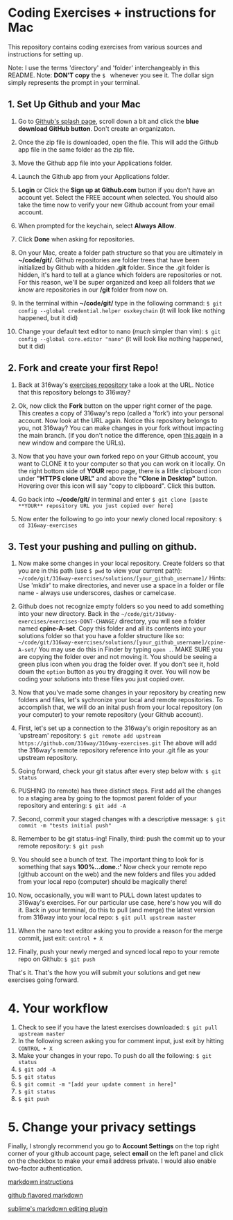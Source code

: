 # Coding Exercises + instructions for Mac

This repository contains coding exercises from various sources and instructions for setting up. 

Note: I use the terms 'directory' and 'folder' interchangeably in this README.
Note: **DON'T copy** the `$ ` whenever you see it. The dollar sign simply represents the prompt in your terminal. 



## 1. Set Up Github and your Mac

1. Go to [Github's splash page](https://github.com), scroll down a bit and click the **blue download GitHub button**. Don't create an organizaton.

2. Once the zip file is downloaded, open the file. This will add the Github app file in the same folder as the zip file. 

3. Move the Github app file into your Applications folder. 

4. Launch the Github app from your Applications folder.

5. **Login** or Click the **Sign up at Github.com** button if you don't have an account yet. Select the FREE account when selected. You should also take the time now to verify your new Github account from your email account. 

6. When prompted for the keychain, select **Always Allow**.

7. Click **Done** when asking for repositories.

8. On your Mac, create a folder path structure so that you are ultimately in **~/code/git/**.  Github repositories are folder trees that have been initialized by Github with a hidden **.git** folder. Since the .git folder is hidden, it's hard to tell at a glance which folders are repositories or not. For this reason, we'll be super organized and keep all folders that *we know* are repositories in our **/git** folder from now on.  

9. In the terminal within **~/code/git/** type in the following command:   `$ git config --global credential.helper osxkeychain`   (it will look like nothing happened, but it did)

10. Change your default text editor to nano (*much* simpler than vim):  `$ git config --global core.editor "nano"`   (it will look like nothing happened, but it did)



## 2. Fork and create your first Repo!

1. Back at 316way's [exercises repository](https://github.com/316way/316way-exercises) take a look at the URL. Notice that this repository belongs to 316way? 

2. Ok, now click the **Fork** button on the upper right corner of the page. This creates a copy of 316way's repo (called a 'fork') into your personal account. Now look at the URL again. Notice this repository belongs to you, not 316way? You can make changes in your fork without impacting the main branch. (if you don't notice the difference, open [this again](https://github.com/316way/316way-exercises) in a new window and compare the URLs).

3. Now that you have your own forked repo on your Github account, you want to CLONE it to your computer so that you can work on it locally. On the right bottom side of **YOUR** repo page, there is a little clipboard icon under **"HTTPS clone URL"** and above the **"Clone in Desktop"** button. Hovering over this icon will say "copy to clipboard". Click this button.

4. Go back into **~/code/git/** in terminal and enter  `$ git clone [paste **YOUR** repository URL you just copied over here]`

5. Now enter the following to go into your newly cloned local repository:  `$ cd 316way-exercises`



## 3. Test your pushing and pulling on github.  

1. Now make some changes in your local repository. Create folders so that you are in this path (use `$ pwd` to view your current path):  `~/code/git/316way-exercises/solutions/[your_github_username]/`   Hints: Use 'mkdir' to make directories, and never use a space in a folder or file name - always use underscores, dashes or camelcase.

2. Github does not recognize empty folders so you need to add something into your new directory. Back in the  `~/code/git/316way-exercises/exercises-DONT-CHANGE/` directory, you will see a folder named **cpine-A-set**. Copy this folder and all its contents into your solutions folder so that you have a folder structure like so:  `~/code/git/316way-exercises/solutions/[your_github_username]/cpine-A-set/`  You may use do this in Finder by typing `open .`. MAKE SURE you are copying the folder over and not moving it. You should be seeing a green plus icon when you drag the folder over. If you don't see it, hold down the `option` button as you try dragging it over.  You will now be coding your solutions into these files you just copied over. 

3. Now that you've made some changes in your repository by creating new folders and files, let's sychronize your local and remote repositories. To accomplish that, we will do an inital push from your local repository (on your computer) to your remote repository (your Github account). 

4. First, let's set up a connection to the 316way's origin repository as an 'upstream' repository:   `$ git remote add upstream https://github.com/316way/316way-exercises.git`   The above will add the 316way's remote repository reference into your .git file as your upstream repository. 

5. Going forward, check your git status after every step below with:    `$ git status`

6. PUSHING (to remote) has three distinct steps. First add all the changes to a staging area by going to the topmost parent folder of your repository and entering:    `$ git add -A`

7. Second, commit your staged changes with a descriptive message:   `$ git commit -m "tests initial push"`

8. Remember to be git status-ing! Finally, third: push the commit up to your remote repository:   `$ git push`

9. You should see a bunch of text. The important thing to look for is something that says **100%...done.:'**  Now check your remote repo (github account on the web) and the new folders and files you added from your local repo (computer) should be magically there! 

10. Now, occasionally, you will want to PULL down latest updates to 316way's exercises. For our particular use case, here's how you will do it. Back in your terminal, do this to pull (and merge) the latest version from 316way into your local repo:  `$ git pull upstream master`

11. When the nano text editor asking you to provide a reason for the merge commit, just exit:  `control + X`

12. Finally, push your newly merged and synced local repo to your remote repo on Github:   `$ git push`


That's it. That's the how you will submit your solutions and get new exercises going forward.



# 4. Your workflow

1. Check to see if you have the latest exercises downloaded:   `$ git pull upstream master`
2. In the following screen asking you for comment input, just exit by hitting   `CONTROL + X`
2. Make your changes in your repo. To push do all the following:   `$ git status`
3.  `$ git add -A`
4.  `$ git status`
5.  `$ git commit -m "[add your update comment in here]"`
6.  `$ git status`
7.  `$ git push`



# 5. Change your privacy settings

Finally, I strongly recommend you go to **Account Settings** on the top right corner of your github account page, select **email** on the left panel and click on the checkbox to make your email address private. I would also enable two-factor authentication. 



[markdown instructions](https://help.github.com/articles/markdown-basics)

[github flavored markdown](https://help.github.com/articles/github-flavored-markdown)

[sublime's markdown editing plugin](https://sublime.wbond.net/packages/MarkdownEditing)
